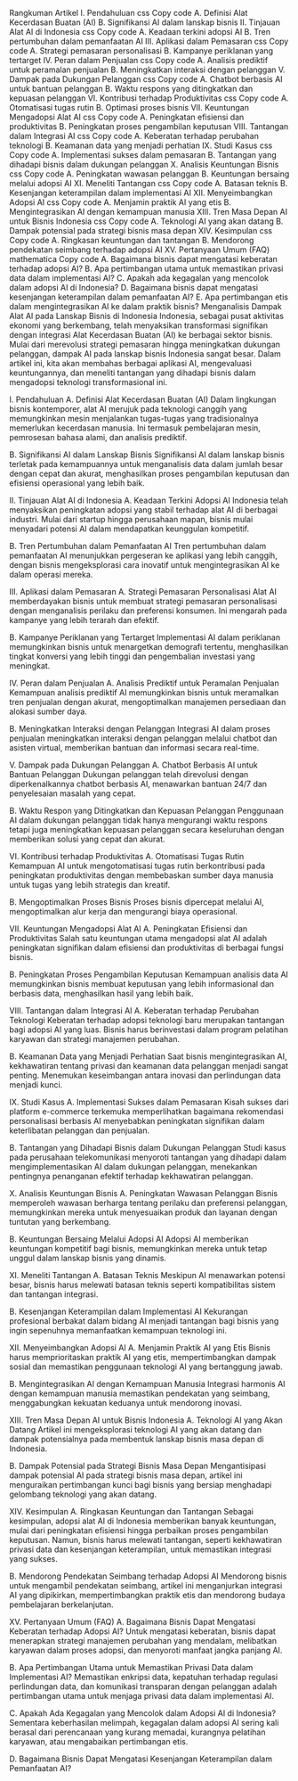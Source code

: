 Rangkuman Artikel
I. Pendahuluan
css
Copy code
A. Definisi Alat Kecerdasan Buatan (AI)
B. Signifikansi AI dalam lanskap bisnis
II. Tinjauan Alat AI di Indonesia
css
Copy code
A. Keadaan terkini adopsi AI
B. Tren pertumbuhan dalam pemanfaatan AI
III. Aplikasi dalam Pemasaran
css
Copy code
A. Strategi pemasaran personalisasi
B. Kampanye periklanan yang tertarget
IV. Peran dalam Penjualan
css
Copy code
A. Analisis prediktif untuk peramalan penjualan
B. Meningkatkan interaksi dengan pelanggan
V. Dampak pada Dukungan Pelanggan
css
Copy code
A. Chatbot berbasis AI untuk bantuan pelanggan
B. Waktu respons yang ditingkatkan dan kepuasan pelanggan
VI. Kontribusi terhadap Produktivitas
css
Copy code
A. Otomatisasi tugas rutin
B. Optimasi proses bisnis
VII. Keuntungan Mengadopsi Alat AI
css
Copy code
A. Peningkatan efisiensi dan produktivitas
B. Peningkatan proses pengambilan keputusan
VIII. Tantangan dalam Integrasi AI
css
Copy code
A. Keberatan terhadap perubahan teknologi
B. Keamanan data yang menjadi perhatian
IX. Studi Kasus
css
Copy code
A. Implementasi sukses dalam pemasaran
B. Tantangan yang dihadapi bisnis dalam dukungan pelanggan
X. Analisis Keuntungan Bisnis
css
Copy code
A. Peningkatan wawasan pelanggan
B. Keuntungan bersaing melalui adopsi AI
XI. Meneliti Tantangan
css
Copy code
A. Batasan teknis
B. Kesenjangan keterampilan dalam implementasi AI
XII. Menyeimbangkan Adopsi AI
css
Copy code
A. Menjamin praktik AI yang etis
B. Mengintegrasikan AI dengan kemampuan manusia
XIII. Tren Masa Depan AI untuk Bisnis Indonesia
css
Copy code
A. Teknologi AI yang akan datang
B. Dampak potensial pada strategi bisnis masa depan
XIV. Kesimpulan
css
Copy code
A. Ringkasan keuntungan dan tantangan
B. Mendorong pendekatan seimbang terhadap adopsi AI
XV. Pertanyaan Umum (FAQ)
mathematica
Copy code
A. Bagaimana bisnis dapat mengatasi keberatan terhadap adopsi AI?
B. Apa pertimbangan utama untuk memastikan privasi data dalam implementasi AI?
C. Apakah ada kegagalan yang mencolok dalam adopsi AI di Indonesia?
D. Bagaimana bisnis dapat mengatasi kesenjangan keterampilan dalam pemanfaatan AI?
E. Apa pertimbangan etis dalam mengintegrasikan AI ke dalam praktik bisnis?
Menganalisis Dampak Alat AI pada Lanskap Bisnis di Indonesia
Indonesia, sebagai pusat aktivitas ekonomi yang berkembang, telah menyaksikan transformasi signifikan dengan integrasi Alat Kecerdasan Buatan (AI) ke berbagai sektor bisnis. Mulai dari merevolusi strategi pemasaran hingga meningkatkan dukungan pelanggan, dampak AI pada lanskap bisnis Indonesia sangat besar. Dalam artikel ini, kita akan membahas berbagai aplikasi AI, mengevaluasi keuntungannya, dan meneliti tantangan yang dihadapi bisnis dalam mengadopsi teknologi transformasional ini.

I. Pendahuluan
A. Definisi Alat Kecerdasan Buatan (AI)
Dalam lingkungan bisnis kontemporer, alat AI merujuk pada teknologi canggih yang memungkinkan mesin menjalankan tugas-tugas yang tradisionalnya memerlukan kecerdasan manusia. Ini termasuk pembelajaran mesin, pemrosesan bahasa alami, dan analisis prediktif.

B. Signifikansi AI dalam Lanskap Bisnis
Signifikansi AI dalam lanskap bisnis terletak pada kemampuannya untuk menganalisis data dalam jumlah besar dengan cepat dan akurat, menghasilkan proses pengambilan keputusan dan efisiensi operasional yang lebih baik.

II. Tinjauan Alat AI di Indonesia
A. Keadaan Terkini Adopsi AI
Indonesia telah menyaksikan peningkatan adopsi yang stabil terhadap alat AI di berbagai industri. Mulai dari startup hingga perusahaan mapan, bisnis mulai menyadari potensi AI dalam mendapatkan keunggulan kompetitif.

B. Tren Pertumbuhan dalam Pemanfaatan AI
Tren pertumbuhan dalam pemanfaatan AI menunjukkan pergeseran ke aplikasi yang lebih canggih, dengan bisnis mengeksplorasi cara inovatif untuk mengintegrasikan AI ke dalam operasi mereka.

III. Aplikasi dalam Pemasaran
A. Strategi Pemasaran Personalisasi
Alat AI memberdayakan bisnis untuk membuat strategi pemasaran personalisasi dengan menganalisis perilaku dan preferensi konsumen. Ini mengarah pada kampanye yang lebih terarah dan efektif.

B. Kampanye Periklanan yang Tertarget
Implementasi AI dalam periklanan memungkinkan bisnis untuk menargetkan demografi tertentu, menghasilkan tingkat konversi yang lebih tinggi dan pengembalian investasi yang meningkat.

IV. Peran dalam Penjualan
A. Analisis Prediktif untuk Peramalan Penjualan
Kemampuan analisis prediktif AI memungkinkan bisnis untuk meramalkan tren penjualan dengan akurat, mengoptimalkan manajemen persediaan dan alokasi sumber daya.

B. Meningkatkan Interaksi dengan Pelanggan
Integrasi AI dalam proses penjualan meningkatkan interaksi dengan pelanggan melalui chatbot dan asisten virtual, memberikan bantuan dan informasi secara real-time.

V. Dampak pada Dukungan Pelanggan
A. Chatbot Berbasis AI untuk Bantuan Pelanggan
Dukungan pelanggan telah direvolusi dengan diperkenalkannya chatbot berbasis AI, menawarkan bantuan 24/7 dan penyelesaian masalah yang cepat.

B. Waktu Respon yang Ditingkatkan dan Kepuasan Pelanggan
Penggunaan AI dalam dukungan pelanggan tidak hanya mengurangi waktu respons tetapi juga meningkatkan kepuasan pelanggan secara keseluruhan dengan memberikan solusi yang cepat dan akurat.

VI. Kontribusi terhadap Produktivitas
A. Otomatisasi Tugas Rutin
Kemampuan AI untuk mengotomatisasi tugas rutin berkontribusi pada peningkatan produktivitas dengan membebaskan sumber daya manusia untuk tugas yang lebih strategis dan kreatif.

B. Mengoptimalkan Proses Bisnis
Proses bisnis dipercepat melalui AI, mengoptimalkan alur kerja dan mengurangi biaya operasional.

VII. Keuntungan Mengadopsi Alat AI
A. Peningkatan Efisiensi dan Produktivitas
Salah satu keuntungan utama mengadopsi alat AI adalah peningkatan signifikan dalam efisiensi dan produktivitas di berbagai fungsi bisnis.

B. Peningkatan Proses Pengambilan Keputusan
Kemampuan analisis data AI memungkinkan bisnis membuat keputusan yang lebih informasional dan berbasis data, menghasilkan hasil yang lebih baik.

VIII. Tantangan dalam Integrasi AI
A. Keberatan terhadap Perubahan Teknologi
Keberatan terhadap adopsi teknologi baru merupakan tantangan bagi adopsi AI yang luas. Bisnis harus berinvestasi dalam program pelatihan karyawan dan strategi manajemen perubahan.

B. Keamanan Data yang Menjadi Perhatian
Saat bisnis mengintegrasikan AI, kekhawatiran tentang privasi dan keamanan data pelanggan menjadi sangat penting. Menemukan keseimbangan antara inovasi dan perlindungan data menjadi kunci.

IX. Studi Kasus
A. Implementasi Sukses dalam Pemasaran
Kisah sukses dari platform e-commerce terkemuka memperlihatkan bagaimana rekomendasi personalisasi berbasis AI menyebabkan peningkatan signifikan dalam keterlibatan pelanggan dan penjualan.

B. Tantangan yang Dihadapi Bisnis dalam Dukungan Pelanggan
Studi kasus pada perusahaan telekomunikasi menyoroti tantangan yang dihadapi dalam mengimplementasikan AI dalam dukungan pelanggan, menekankan pentingnya penanganan efektif terhadap kekhawatiran pelanggan.

X. Analisis Keuntungan Bisnis
A. Peningkatan Wawasan Pelanggan
Bisnis memperoleh wawasan berharga tentang perilaku dan preferensi pelanggan, memungkinkan mereka untuk menyesuaikan produk dan layanan dengan tuntutan yang berkembang.

B. Keuntungan Bersaing Melalui Adopsi AI
Adopsi AI memberikan keuntungan kompetitif bagi bisnis, memungkinkan mereka untuk tetap unggul dalam lanskap bisnis yang dinamis.

XI. Meneliti Tantangan
A. Batasan Teknis
Meskipun AI menawarkan potensi besar, bisnis harus melewati batasan teknis seperti kompatibilitas sistem dan tantangan integrasi.

B. Kesenjangan Keterampilan dalam Implementasi AI
Kekurangan profesional berbakat dalam bidang AI menjadi tantangan bagi bisnis yang ingin sepenuhnya memanfaatkan kemampuan teknologi ini.

XII. Menyeimbangkan Adopsi AI
A. Menjamin Praktik AI yang Etis
Bisnis harus memprioritaskan praktik AI yang etis, mempertimbangkan dampak sosial dan memastikan penggunaan teknologi AI yang bertanggung jawab.

B. Mengintegrasikan AI dengan Kemampuan Manusia
Integrasi harmonis AI dengan kemampuan manusia memastikan pendekatan yang seimbang, menggabungkan kekuatan keduanya untuk mendorong inovasi.

XIII. Tren Masa Depan AI untuk Bisnis Indonesia
A. Teknologi AI yang Akan Datang
Artikel ini mengeksplorasi teknologi AI yang akan datang dan dampak potensialnya pada membentuk lanskap bisnis masa depan di Indonesia.

B. Dampak Potensial pada Strategi Bisnis Masa Depan
Mengantisipasi dampak potensial AI pada strategi bisnis masa depan, artikel ini menguraikan pertimbangan kunci bagi bisnis yang bersiap menghadapi gelombang teknologi yang akan datang.

XIV. Kesimpulan
A. Ringkasan Keuntungan dan Tantangan
Sebagai kesimpulan, adopsi alat AI di Indonesia memberikan banyak keuntungan, mulai dari peningkatan efisiensi hingga perbaikan proses pengambilan keputusan. Namun, bisnis harus melewati tantangan, seperti kekhawatiran privasi data dan kesenjangan keterampilan, untuk memastikan integrasi yang sukses.

B. Mendorong Pendekatan Seimbang terhadap Adopsi AI
Mendorong bisnis untuk mengambil pendekatan seimbang, artikel ini menganjurkan integrasi AI yang dipikirkan, mempertimbangkan praktik etis dan mendorong budaya pembelajaran berkelanjutan.

XV. Pertanyaan Umum (FAQ)
A. Bagaimana Bisnis Dapat Mengatasi Keberatan terhadap Adopsi AI?
Untuk mengatasi keberatan, bisnis dapat menerapkan strategi manajemen perubahan yang mendalam, melibatkan karyawan dalam proses adopsi, dan menyoroti manfaat jangka panjang AI.

B. Apa Pertimbangan Utama untuk Memastikan Privasi Data dalam Implementasi AI?
Memastikan enkripsi data, kepatuhan terhadap regulasi perlindungan data, dan komunikasi transparan dengan pelanggan adalah pertimbangan utama untuk menjaga privasi data dalam implementasi AI.

C. Apakah Ada Kegagalan yang Mencolok dalam Adopsi AI di Indonesia?
Sementara keberhasilan melimpah, kegagalan dalam adopsi AI sering kali berasal dari perencanaan yang kurang memadai, kurangnya pelatihan karyawan, atau mengabaikan pertimbangan etis.

D. Bagaimana Bisnis Dapat Mengatasi Kesenjangan Keterampilan dalam Pemanfaatan AI?

